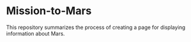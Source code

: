 # Mission-to-Mars
This repository summarizes the process of creating a page for displaying information about Mars.
